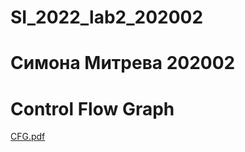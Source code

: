 # SI_2022_lab2_202002
# Симона Митрева 202002
# Control Flow Graph
[CFG.pdf](https://github.com/Simona2101/SI_2022_lab2_202002/files/8786873/CFG.pdf)

